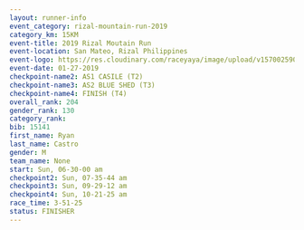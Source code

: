 ```yaml
---
layout: runner-info 
event_category: rizal-mountain-run-2019 
category_km: 15KM 
event-title: 2019 Rizal Moutain Run 
event-location: San Mateo, Rizal Philippines 
event-logo: https://res.cloudinary.com/raceyaya/image/upload/v1570025909/logo/rizal-mountain_gkfete.jpg 
event-date: 01-27-2019 
checkpoint-name2: AS1 CASILE (T2) 
checkpoint-name3: AS2 BLUE SHED (T3) 
checkpoint-name4: FINISH (T4) 
overall_rank: 204
gender_rank: 130
category_rank: 
bib: 15141
first_name: Ryan
last_name: Castro
gender: M
team_name: None
start: Sun, 06-30-00 am
checkpoint2: Sun, 07-35-44 am
checkpoint3: Sun, 09-29-12 am
checkpoint4: Sun, 10-21-25 am
race_time: 3-51-25
status: FINISHER
---
```

